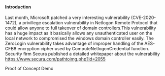 #### Introduction

Last month, Microsoft patched a very interesting vulnerability (CVE-2020-1472), a privillege escalation vulnerability in Netlogon Remote Protocol that could allow anyone to full takeover of domain controllers.This vulnerability has a huge impact as it basically allows any unauthenticated user on the local network to compromised the windows domain controller easily. The ZeroLogin vulnerability takes advantage of improper handling of the AES-CFB8 encryption cipher used by ComputeNetlogonCredential function. 
Security firm Secura published a detailed whitepaper about the vulnerability https://www.secura.com/pathtoimg.php?id=2055

Proof of Concept Demo




